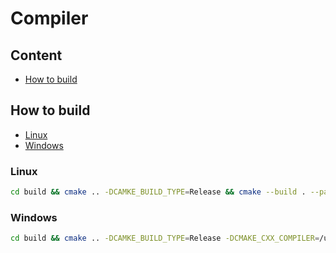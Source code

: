 # Compiler

## Content
<!--toc:start-->
- [How to build](#how-to-build)
<!--toc:end-->
## How to build

- [Linux](#linux)
- [Windows](#windows)

### Linux

```bash
cd build && cmake .. -DCAMKE_BUILD_TYPE=Release && cmake --build . --parallel 8
```

### Windows

```bash
cd build && cmake .. -DCAMKE_BUILD_TYPE=Release -DCMAKE_CXX_COMPILER=/usr/bin/clang++ -DCAMKE_C_COMPILER=/usr/bin/clang && cmake --build . --parallel 8
```
